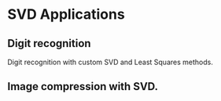 # SVD Applications

## Digit recognition
Digit recognition with custom SVD and Least Squares methods.

## Image compression with SVD.
